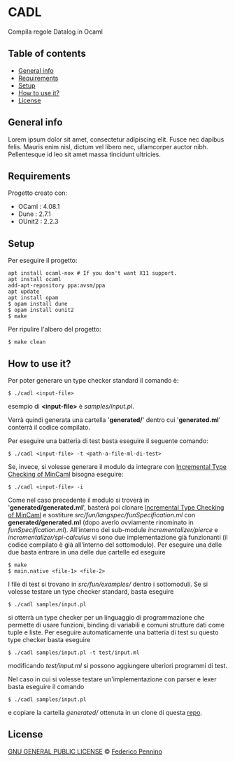 # CADL
Compila regole Datalog in Ocaml

## Table of contents
* [General info](#general-info)
* [Requirements](#requirements)
* [Setup](#setup)
* [How to use it?](#how-to-use)
* [License](#license)

## General info
Lorem ipsum dolor sit amet, consectetur adipiscing elit. Fusce nec dapibus felis. Mauris enim nisl, dictum vel libero nec, ullamcorper auctor nibh. Pellentesque id leo sit amet massa tincidunt ultricies.
	
## Requirements
Progetto creato con:
* OCaml : 4.08.1
* Dune : 2.7.1
* OUnit2 : 2.2.3
	
## Setup
Per eseguire il progetto:

```
apt install ocaml-nox # If you don't want X11 support.
apt install ocaml
add-apt-repository ppa:avsm/ppa
apt update
apt install opam
$ opam install dune
$ opam install ounit2
$ make
```

Per ripulire l'albero del progetto:

```
$ make clean
```

## How to use it?

Per poter generare un type checker standard il comando è:

```
$ ./cadl <input-file>
```

esempio di **\<input-file\>** è _samples/input.pl_.

Verrà quindi generata una cartella '__generated/__' dentro cui '__generated.ml__' conterrà il codice compilato.

Per eseguire una batteria di test basta eseguire il seguente comando:

```
$ ./cadl <input-file> -t <path-a-file-ml-di-test>
```

Se, invece, si volesse generare il modulo da integrare con [Incremental Type Checking of MinCaml](https://github.com/mcaos/incremental-mincaml) bisogna eseguire:

```
$ ./cadl <input-file> -i
```

Come nel caso precedente il modulo si troverà in '__generated/generated.ml__', basterà poi clonare [Incremental Type Checking of MinCaml](https://github.com/mcaos/incremental-mincaml) e sostiture _src/fun/langspec/funSpecification.ml_ con __generated/generated.ml__ (dopo averlo ovviamente rinominato in _funSpecification.ml_). All'interno dei sub-module _incrementalizer/pierce_ e _incrementalizer/spi-calculus_ vi sono due implementazione già funzionanti (il codice compilato è già all'interno del sottomodulo). Per eseguire una delle due basta entrare in una delle due cartelle ed eseguire 
```
$ make
$ main.native <file-1> <file-2>
```
I file di test si trovano in _src/fun/examples/_ dentro i sottomoduli.
Se si volesse testare un type checker standard, basta eseguire 

```
$ ./cadl samples/input.pl
```

si otterrà un type checker per un linguaggio di programmazione che permette di usare funzioni, binding di variabili e comuni strutture dati come tuple e liste. Per eseguire automaticamente una batteria di test su questo type checker basta eseguire 
```
$ ./cadl samples/input.pl -t test/input.ml
```
modificando _test/input.ml_ si possono aggiungere ulteriori programmi di test.

Nel caso in cui si volesse testare un'implementazione con parser e lexer basta eseguire il comando 

```
$ ./cadl samples/input.pl
```

e copiare la cartella _generated/_ ottenuta in un clone di questa [repo](https://github.com/freek9807/CADL/tree/standard-pierce).
## License

[GNU GENERAL PUBLIC LICENSE](https://github.com/freek9807/TSP-DP-PARALLEL/blob/master/LICENSE) © [Federico Pennino](mailto:federico@freek.io?subject=[GitHub]%20TSP%20CPP)
